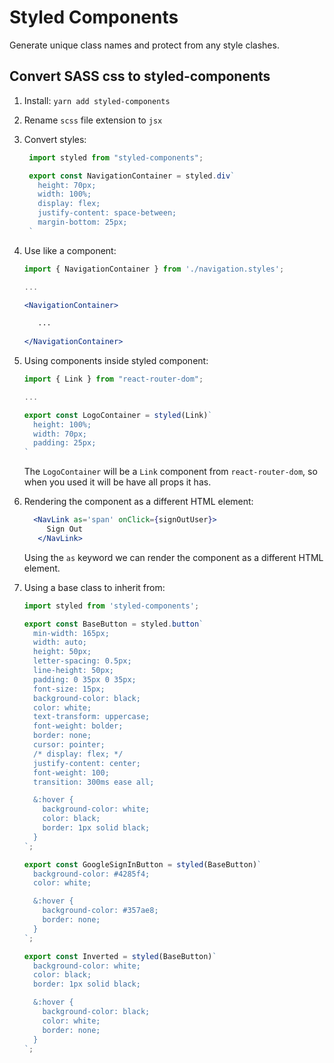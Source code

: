 # Styled Components

Generate unique class names and protect from any style clashes.

## Convert SASS css to styled-components

1. Install: ```yarn add styled-components```
2. Rename ```scss``` file extension to ```jsx```
3. Convert styles:
   ```js
    import styled from "styled-components";

    export const NavigationContainer = styled.div`
      height: 70px;
      width: 100%;
      display: flex;
      justify-content: space-between;
      margin-bottom: 25px;
    `
   ```
4. Use like a component:
   ```jsx
   import { NavigationContainer } from './navigation.styles';
   
   ...
   
   <NavigationContainer>
   
      ...
      
   </NavigationContainer>
   ```
   
5. Using components inside styled component:
   ```js
   import { Link } from "react-router-dom";

   ...

   export const LogoContainer = styled(Link)`
     height: 100%;
     width: 70px;
     padding: 25px;
   `
   ```
   The ```LogoContainer``` will be a ```Link``` component from ```react-router-dom```, so when you used it will be have all props it has.

6. Rendering the component as a different HTML element:
   ```jsx
     <NavLink as='span' onClick={signOutUser}>
        Sign Out
      </NavLink>
   ```
   Using the ```as``` keyword we can render the component as a different HTML element.
   
7. Using a base class to inherit from:
   ```jsx
   import styled from 'styled-components';

   export const BaseButton = styled.button`
     min-width: 165px;
     width: auto;
     height: 50px;
     letter-spacing: 0.5px;
     line-height: 50px;
     padding: 0 35px 0 35px;
     font-size: 15px;
     background-color: black;
     color: white;
     text-transform: uppercase;
     font-weight: bolder;
     border: none;
     cursor: pointer;
     /* display: flex; */
     justify-content: center;
     font-weight: 100;
     transition: 300ms ease all;

     &:hover {
       background-color: white;
       color: black;
       border: 1px solid black;
     }
   `;

   export const GoogleSignInButton = styled(BaseButton)`
     background-color: #4285f4;
     color: white;

     &:hover {
       background-color: #357ae8;
       border: none;
     }
   `;

   export const Inverted = styled(BaseButton)`
     background-color: white;
     color: black;
     border: 1px solid black;

     &:hover {
       background-color: black;
       color: white;
       border: none;
     }
   `;

   ```
